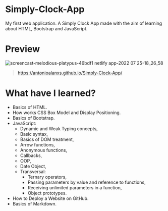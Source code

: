 # Simply-Clock-App

My first web application. A Simply Clock App made with the aim of learning about HTML, Bootstrap and JavaScript.

# Preview

![screencast-melodious-platypus-46bdf1 netlify app-2022 07 25-18_26_58](https://user-images.githubusercontent.com/79718376/180834282-20089c2a-d126-46df-a6da-6189d844eb28.gif)

> <https://antonioalanxs.github.io/Simply-Clock-App/>

# What have I learned?

* Basics of HTML.
* How works CSS Box Model and Display Positioning.
* Basics of Bootstrap.
* JavaScript:
  * Dynamic and Weak Typing concepts,
  * Basic syntax,
  * Basics of DOM treatment,
  * Arrow functions,
  * Anonymous functions,
  * Callbacks,
  * OOP,
  * Date Object,
  * Transversal:
    * Ternary operators,
    * Passing parameters by value and reference to functions,
    * Receiving unlimited parameters in a function,
    * Object prototypes.
* How to Deploy a Website on GitHub.
* Basics of Markdown.
